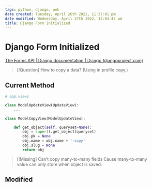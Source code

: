 ```yaml
---
tags: python, django, web
date created: Tuesday, April 26th 2022, 11:37:01 pm
date modified: Wednesday, April 27th 2022, 12:04:43 am
title: Django Form Initialized
---
```


# Django Form Initialized

[The Forms API | Django documentation | Django (djangoproject.com)](https://docs.djangoproject.com/en/4.0/ref/forms/api/#django.forms.Form.initial)

> [!Question]
> How to copy a data? (Using in profile copy.)

## Current Method
```python
# app.views

class ModelUpdateView(UpdateView):
	...

class ModelCopyView(ModelUpdateView):

	def get_object(self, queryset=None):
		obj = super().get_object(queryset)
		obj.pk = None
		obj.name = obj.name + '-copy'
		obj.slug = None
		return obj
```
> [!Missing]
> Can't copy many-to-many fields
> Cause many-to-many value can only store when object is saved.

## Modified







